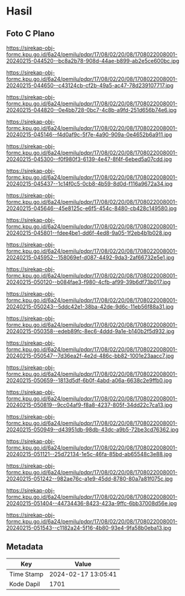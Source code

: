 # Hasil

## Foto C Plano

https://sirekap-obj-formc.kpu.go.id/6a24/pemilu/pdpr/17/08/02/20/08/1708022008001-20240215-044520--bc8a2b78-908d-44ae-b899-ab2e5ce600bc.jpg

https://sirekap-obj-formc.kpu.go.id/6a24/pemilu/pdpr/17/08/02/20/08/1708022008001-20240215-044650--c43124cb-cf2b-49a5-ac47-78d239107717.jpg

https://sirekap-obj-formc.kpu.go.id/6a24/pemilu/pdpr/17/08/02/20/08/1708022008001-20240215-044820--0e4bb728-0bc7-4c8b-a9fd-251d656b74e6.jpg

https://sirekap-obj-formc.kpu.go.id/6a24/pemilu/pdpr/17/08/02/20/08/1708022008001-20240215-045146--f4d0af9c-5f7e-4a90-909a-0e4652b6a911.jpg

https://sirekap-obj-formc.kpu.go.id/6a24/pemilu/pdpr/17/08/02/20/08/1708022008001-20240215-045300--f0f980f3-6139-4e47-8f4f-6ebed5a07cdd.jpg

https://sirekap-obj-formc.kpu.go.id/6a24/pemilu/pdpr/17/08/02/20/08/1708022008001-20240215-045437--1c14f0c5-0cb8-4b59-8d0d-f116a9672a34.jpg

https://sirekap-obj-formc.kpu.go.id/6a24/pemilu/pdpr/17/08/02/20/08/1708022008001-20240215-045646--45e8125c-e6f5-454c-8480-cb428c149580.jpg

https://sirekap-obj-formc.kpu.go.id/6a24/pemilu/pdpr/17/08/02/20/08/1708022008001-20240215-045801--fdee4be1-dd6f-4ed8-9a05-1f2eb4b1b028.jpg

https://sirekap-obj-formc.kpu.go.id/6a24/pemilu/pdpr/17/08/02/20/08/1708022008001-20240215-045952--158069ef-d087-4492-9da3-2af66732e5e1.jpg

https://sirekap-obj-formc.kpu.go.id/6a24/pemilu/pdpr/17/08/02/20/08/1708022008001-20240215-050120--b084fae3-f980-4cfb-af99-39b6df73b017.jpg

https://sirekap-obj-formc.kpu.go.id/6a24/pemilu/pdpr/17/08/02/20/08/1708022008001-20240215-050243--5ddc42e1-38ba-42de-9d6c-11eb56f88a31.jpg

https://sirekap-obj-formc.kpu.go.id/6a24/pemilu/pdpr/17/08/02/20/08/1708022008001-20240215-050358--edeb89fc-8ec6-4ddd-9a1e-b140b2f5d932.jpg

https://sirekap-obj-formc.kpu.go.id/6a24/pemilu/pdpr/17/08/02/20/08/1708022008001-20240215-050547--7d36ea2f-4e2d-486c-bb82-1001e23aacc7.jpg

https://sirekap-obj-formc.kpu.go.id/6a24/pemilu/pdpr/17/08/02/20/08/1708022008001-20240215-050659--1813d5df-6b0f-4abd-a06a-6638c2e9ffb0.jpg

https://sirekap-obj-formc.kpu.go.id/6a24/pemilu/pdpr/17/08/02/20/08/1708022008001-20240215-050819--9cc04af9-f8a8-4237-805f-34dd22c7ca13.jpg

https://sirekap-obj-formc.kpu.go.id/6a24/pemilu/pdpr/17/08/02/20/08/1708022008001-20240215-050949--d43951db-98db-43dc-a9b5-72be3cd76362.jpg

https://sirekap-obj-formc.kpu.go.id/6a24/pemilu/pdpr/17/08/02/20/08/1708022008001-20240215-051121--25d72134-1e5c-46fa-85bd-ab65548c3e88.jpg

https://sirekap-obj-formc.kpu.go.id/6a24/pemilu/pdpr/17/08/02/20/08/1708022008001-20240215-051242--982ae76c-a1e9-45dd-8780-80a7a81f075c.jpg

https://sirekap-obj-formc.kpu.go.id/6a24/pemilu/pdpr/17/08/02/20/08/1708022008001-20240215-051404--44734436-8423-423a-9ffc-6bb37008d56e.jpg

https://sirekap-obj-formc.kpu.go.id/6a24/pemilu/pdpr/17/08/02/20/08/1708022008001-20240215-051543--c1182a24-5f16-4b80-93e4-9fa58b0eba13.jpg


## Metadata

| Key        | Value               |
| ---------- | ------------------- |
| Time Stamp | 2024-02-17 13:05:41 |
| Kode Dapil | 1701                |



